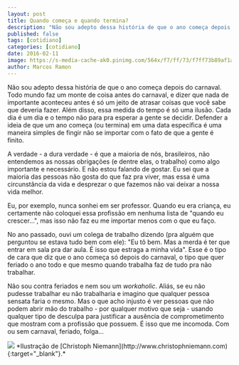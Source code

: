 ```yaml
---
layout: post
title: Quando começa e quando termina?
description: "Não sou adepto dessa história de que o ano começa depois do carnaval. Todo mundo faz um monte de coisa antes do carnaval, e dizer que nada de importante aconteceu antes é só um jeito de atrasar coisas que você sabe que deveria fazer."
published: false
tags: [cotidiano]
categories: [cotidiano]
date: 2016-02-11
image: https://s-media-cache-ak0.pinimg.com/564x/f7/ff/73/f7ff73b89af1adaee314c6237e8f29a0.jpg
author: Marcos Ramon
---
```


Não sou adepto dessa história de que o ano começa depois do carnaval. Todo mundo faz um monte de coisa antes do carnaval, e dizer que nada de importante aconteceu antes é só um jeito de atrasar coisas que você sabe que deveria fazer. Além disso, essa medida do tempo é só uma ilusão. Cada dia é um dia e o tempo não para pra esperar a gente se decidir. Defender a ideia de que um ano começa (ou termina) em uma data específica é uma maneira simples de fingir não se importar com o fato de que a gente é finito.

A verdade - a dura verdade - é que a maioria de nós, brasileiros, não entendemos as nossas obrigações (e dentre elas, o trabalho) como algo importante e necessário. E não estou falando de gostar. Eu sei que a maioria das pessoas não gosta do que faz pra viver, mas essa é uma circunstância da vida e desprezar o que fazemos não vai deixar a nossa vida melhor.

Eu, por exemplo, nunca sonhei em ser professor. Quando eu era criança, eu certamente não coloquei essa profissão em nenhuma lista de "quando eu crescer...", mas isso não faz eu me importar menos com o que eu faço.

No ano passado, ouvi um colega de trabalho dizendo (pra alguém que perguntou se estava tudo bem com ele): "Eu tô bem. Mas a merda é ter que entrar em sala pra dar aula. É isso que estraga a minha vida". Esse é o tipo de cara que diz que o ano começa só depois do carnaval, o tipo que quer feriado o ano todo e que mesmo quando trabalha faz de tudo pra não trabalhar.

Não sou contra feriados e nem sou um *workaholic*. Aliás, se eu não pudesse trabalhar eu não trabalharia e imagino que qualquer pessoa sensata faria o mesmo. Mas o que acho injusto é ver pessoas que não podem abrir mão do trabalho - por qualquer motivo que seja - usando qualquer tipo de desculpa para justificar a ausência de comprometimento que mostram com a profissão que possuem. É isso que me incomoda. Com ou sem carnaval, feriado, folga...

<img src="http://www.christophniemann.com/media/2015/03/chairL-498x498.jpg">
*Ilustração de [Christoph Niemann](http://www.christophniemann.com){:target="_blank"}.*
